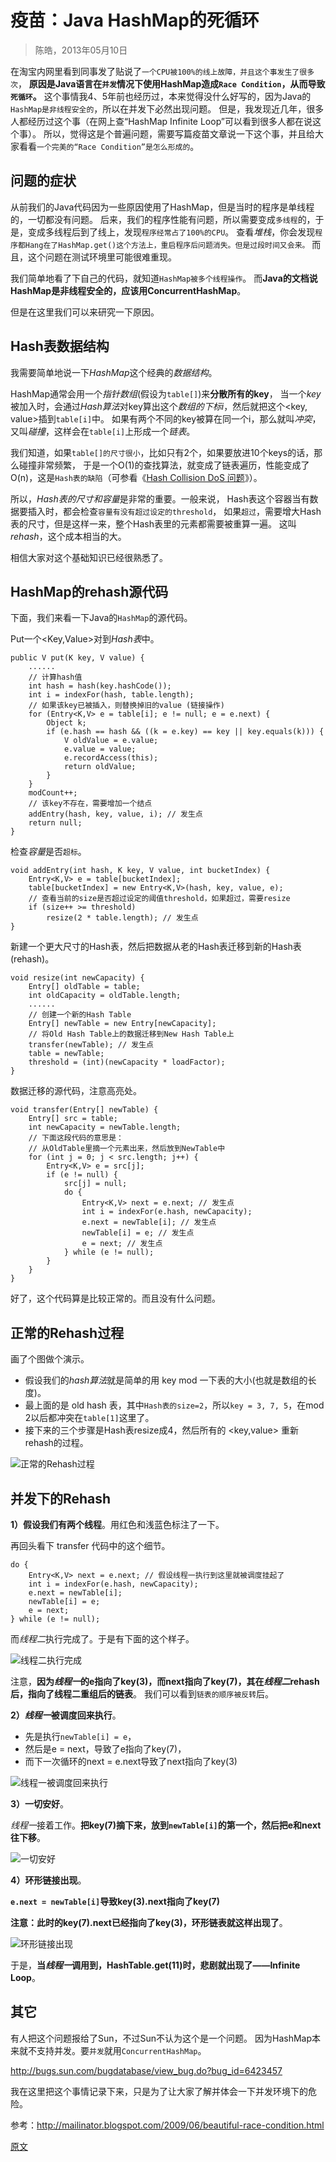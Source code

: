

疫苗：Java **HashMap**的死循环
===========================
> 陈皓，2013年05月10日

在淘宝内网里看到同事发了贴说了`一个CPU被100%的线上故障，并且这个事发生了很多次`，
**原因是Java语言在`并发`情况下使用HashMap造成`Race Condition`，从而导致`死循环`。**
这个事情我4、5年前也经历过，本来觉得没什么好写的，因为Java的`HashMap是非线程安全的`，所以在并发下必然出现问题。
但是，我发现近几年，很多人都经历过这个事（在网上查“HashMap Infinite Loop”可以看到很多人都在说这个事）。
所以，觉得这是个普遍问题，需要写篇疫苗文章说一下这个事，并且给大家看看`一个完美的“Race Condition”是怎么形成的`。


## 问题的症状
从前我们的Java代码因为一些原因使用了HashMap，但是当时的程序是单线程的，一切都没有问题。
后来，我们的程序性能有问题，所以需要变成`多线程`的，于是，变成多线程后到了线上，发现`程序经常占了100%的CPU`。
查看*堆栈*，你会发现`程序都Hang在了HashMap.get()这个方法上，重启程序后问题消失。但是过段时间又会来。`
而且，这个问题在测试环境里可能很难重现。

我们简单地看了下自己的代码，就知道`HashMap被多个线程操作`。
而**Java的文档说HashMap是非线程安全的，应该用ConcurrentHashMap**。

但是在这里我们可以来研究一下原因。


## Hash表数据结构
我需要简单地说一下*HashMap*这个经典的*数据结构*。

HashMap通常会用一个*指针数组*(假设为`table[]`)来**分散所有的key**，
当一个*key*被加入时，会通过*Hash算法*对key算出这个*数组的下标i*，然后就把这个<key, value>插到`table[i]`中。
如果有两个不同的key被算在同一个i，那么就叫*冲突*，又叫*碰撞*，这样会在`table[i]`上形成一个*链表*。

我们知道，如果`table[]的尺寸很小`，比如只有2个，如果要放进10个keys的话，那么碰撞非常频繁，
于是一个O(1)的查找算法，就变成了链表遍历，性能变成了O(n)，这是`Hash表的缺陷`（可参看《[Hash Collision DoS 问题](https://coolshell.cn/articles/6424.html)》）。

所以，*Hash表的尺寸和容量*是非常的重要。一般来说，
Hash表这个容器当有数据要插入时，都会检查`容量有没有超过设定的threshold`，
如果`超过`，需要增大Hash表的尺寸，但是这样一来，整个Hash表里的元素都需要被重算一遍。
这叫*rehash*，这个成本相当的大。

相信大家对这个基础知识已经很熟悉了。


## HashMap的rehash源代码
下面，我们来看一下Java的`HashMap`的源代码。

Put一个<Key,Value>对到*Hash表*中。
```
public V put(K key, V value) {
    ......
    // 计算hash值
    int hash = hash(key.hashCode());
    int i = indexFor(hash, table.length);
    // 如果该key已被插入，则替换掉旧的value (链接操作)
    for (Entry<K,V> e = table[i]; e != null; e = e.next) {
        Object k;
        if (e.hash == hash && ((k = e.key) == key || key.equals(k))) {
            V oldValue = e.value;
            e.value = value;
            e.recordAccess(this);
            return oldValue;
        }
    }
    modCount++;
    // 该key不存在，需要增加一个结点
    addEntry(hash, key, value, i); // 发生点
    return null;
}
```

检查*容量*是否`超标`。
```
void addEntry(int hash, K key, V value, int bucketIndex) {
    Entry<K,V> e = table[bucketIndex];
    table[bucketIndex] = new Entry<K,V>(hash, key, value, e);
    // 查看当前的size是否超过设定的阈值threshold，如果超过，需要resize
    if (size++ >= threshold)
        resize(2 * table.length); // 发生点
}
```

新建一个更大尺寸的Hash表，然后把数据从老的Hash表迁移到新的Hash表(rehash)。
```
void resize(int newCapacity) {
    Entry[] oldTable = table;
    int oldCapacity = oldTable.length;
    ......
    // 创建一个新的Hash Table
    Entry[] newTable = new Entry[newCapacity];
    // 将Old Hash Table上的数据迁移到New Hash Table上
    transfer(newTable); // 发生点
    table = newTable;
    threshold = (int)(newCapacity * loadFactor);
}
```

数据迁移的源代码，注意高亮处。
```
void transfer(Entry[] newTable) {
    Entry[] src = table;
    int newCapacity = newTable.length;
    // 下面这段代码的意思是：
    // 从OldTable里摘一个元素出来，然后放到NewTable中
    for (int j = 0; j < src.length; j++) {
        Entry<K,V> e = src[j];
        if (e != null) {
            src[j] = null;
            do {
                Entry<K,V> next = e.next; // 发生点
                int i = indexFor(e.hash, newCapacity);
                e.next = newTable[i]; // 发生点
                newTable[i] = e; // 发生点
                e = next; // 发生点
            } while (e != null);
        }
    }
}
```
好了，这个代码算是比较正常的。而且没有什么问题。


## 正常的Rehash过程
画了个图做个演示。
* 假设我们的*hash算法*就是简单的用 key mod 一下表的大小(也就是数组的长度)。
* 最上面的是 old hash 表，其中`Hash表的size=2`，所以`key = 3, 7, 5`，在mod 2以后都冲突在`table[1]`这里了。
* 接下来的三个步骤是Hash表resize成4，然后所有的 <key,value> 重新rehash的过程。

![](images/4.01.HashMap.正常的Rehash过程.jpg "正常的Rehash过程")


## 并发下的Rehash
**1）假设我们有两个线程**。用红色和浅蓝色标注了一下。

再回头看下 transfer 代码中的这个细节。
```
do {
    Entry<K,V> next = e.next; // 假设线程一执行到这里就被调度挂起了
    int i = indexFor(e.hash, newCapacity);
    e.next = newTable[i];
    newTable[i] = e;
    e = next;
} while (e != null);
```
而*线程二*执行完成了。于是有下面的这个样子。

![](images/4.02.HashMap.并发下的Rehash.线程二执行完成.jpg "线程二执行完成")

注意，**因为*线程一*的e指向了key(3)，而next指向了key(7)，其在*线程二*rehash后，指向了线程二重组后的链表**。
我们可以看到`链表的顺序被反转`后。

**2）*线程一*被调度回来执行**。

* 先是执行`newTable[i] = e`，
* 然后是e = next，导致了e指向了key(7)，
* 而下一次循环的next = e.next导致了next指向了key(3)

![](images/4.03.HashMap.并发下的Rehash.线程一被调度回来执行.jpg "线程一被调度回来执行")

**3）一切安好**。

*线程一*接着工作。**把key(7)摘下来，放到`newTable[i]`的第一个，然后把e和next往下移**。

![](images/4.04.HashMap.并发下的Rehash.一切安好.jpg "一切安好")

**4）环形链接出现**。

**`e.next = newTable[i]`导致key(3).next指向了key(7)**

**注意：此时的key(7).next已经指向了key(3)，环形链表就这样出现了**。

![](images/4.05.HashMap.并发下的Rehash.环形链接出现.jpg "环形链接出现")

于是，**当*线程一*调用到，HashTable.get(11)时，悲剧就出现了——Infinite Loop**。


## 其它
有人把这个问题报给了Sun，不过Sun不认为这个是一个问题。
因为HashMap本来就不支持并发。要`并发`就用`ConcurrentHashMap`。

http://bugs.sun.com/bugdatabase/view_bug.do?bug_id=6423457

我在这里把这个事情记录下来，只是为了让大家了解并体会一下并发环境下的危险。

参考：http://mailinator.blogspot.com/2009/06/beautiful-race-condition.html


[原文](https://coolshell.cn/articles/9606.html)


